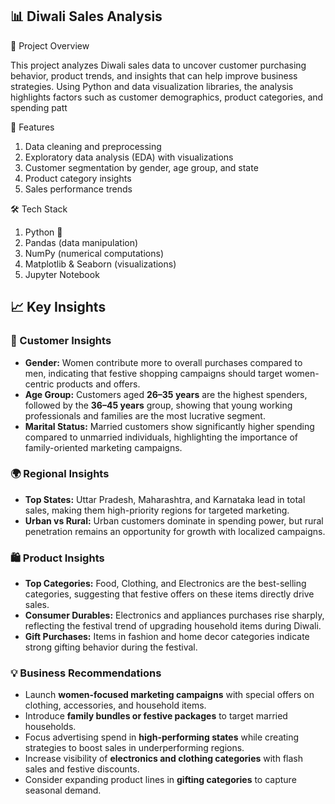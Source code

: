 ## 📊 Diwali Sales Analysis
📌 Project Overview

This project analyzes Diwali sales data to uncover customer purchasing behavior, product trends, and insights that can help improve business strategies. Using Python and data visualization libraries, the analysis highlights factors such as customer demographics, product categories, and spending patt

🚀 Features

1. Data cleaning and preprocessing
2. Exploratory data analysis (EDA) with visualizations
3. Customer segmentation by gender, age group, and state
4. Product category insights
5. Sales performance trends

🛠️ Tech Stack

1. Python 🐍
2. Pandas (data manipulation)
3. NumPy (numerical computations)
4. Matplotlib & Seaborn (visualizations)
5. Jupyter Notebook
## 📈 Key Insights

### 👥 Customer Insights

* **Gender:** Women contribute more to overall purchases compared to men, indicating that festive shopping campaigns should target women-centric products and offers.
* **Age Group:** Customers aged **26–35 years** are the highest spenders, followed by the **36–45 years** group, showing that young working professionals and families are the most lucrative segment.
* **Marital Status:** Married customers show significantly higher spending compared to unmarried individuals, highlighting the importance of family-oriented marketing campaigns.

### 🌍 Regional Insights

* **Top States:** Uttar Pradesh, Maharashtra, and Karnataka lead in total sales, making them high-priority regions for targeted marketing.
* **Urban vs Rural:** Urban customers dominate in spending power, but rural penetration remains an opportunity for growth with localized campaigns.

### 🛍️ Product Insights

* **Top Categories:** Food, Clothing, and Electronics are the best-selling categories, suggesting that festive offers on these items directly drive sales.
* **Consumer Durables:** Electronics and appliances purchases rise sharply, reflecting the festival trend of upgrading household items during Diwali.
* **Gift Purchases:** Items in fashion and home decor categories indicate strong gifting behavior during the festival.

### 💡 Business Recommendations

* Launch **women-focused marketing campaigns** with special offers on clothing, accessories, and household items.
* Introduce **family bundles or festive packages** to target married households.
* Focus advertising spend in **high-performing states** while creating strategies to boost sales in underperforming regions.
* Increase visibility of **electronics and clothing categories** with flash sales and festive discounts.
* Consider expanding product lines in **gifting categories** to capture seasonal demand.
